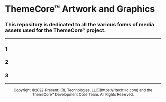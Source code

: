 # ThemeCore™ Artwork and Graphics

### This repository is dedicated to all the various forms of media assets used for the ThemeCore™ project.

---

### 1

### 2

### 3
---
<center><sup>Copyright ©2022-Present: [RL Technologies, LLC](https://rltechsllc.com) and the ThemeCore™ Development Code Team. All Rights Reserved.</sup></center>
